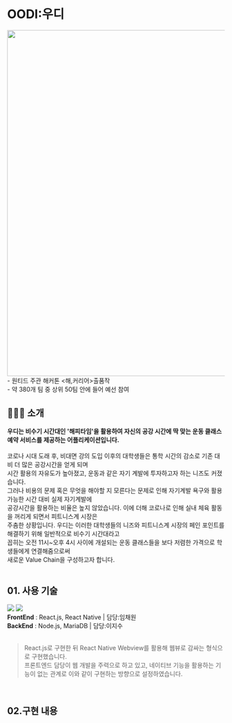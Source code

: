 # OODI:우디
<img src="https://user-images.githubusercontent.com/65384154/144346708-9eb19b12-8e9d-4e22-948b-553c73044654.jpg" style="width:800px"/>
- 원티드 주관 해커톤 <해,커리어>출품작<br>
- 약 380개 팀 중 상위 50팀 안에 들어 예선 참여
 
## 🏃🏻‍♂️ 소개
<b>우디는 비수기 시간대인 '해피타임'을 활용하여 자신의 공강 시간에 딱 맞는 운동 클래스 예약 서비스를 제공하는 어플리케이션입니다.</b><br><br>
코로나 시대 도래 후, 비대면 강의 도입 이후의 대학생들은 통학 시간의 감소로 기존 대비 더 많은 공강시간을 얻게 되며 <br>
시간 활용의 자유도가 높아졌고, 운동과 같은 자기 계발에 투자하고자 하는 니즈도 커졌습니다.<br>
그러나 비용의 문제 혹은 무엇을 해야할 지 모른다는 문제로 인해 자기계발 욕구와 활용 가능한 시간 대비 실제 자기계발에 <br>
공강시간을 활용하는 비율은 높지 않았습니다. 이에 더해 코로나로 인해 실내 체육 활동을 꺼리게 되면서 피트니스계 시장은 <br>
주춤한 상황입니다. 우디는 이러한 대학생들의 니즈와 피트니스계 시장의 페인 포인트를 해결하기 위해 일반적으로 비수기 시간대라고<br>
꼽히는 오전 11시~오후 4시 사이에 개설되는 운동 클래스들을 보다 저렴한 가격으로 학생들에게 연결해줌으로써<br>
새로운 Value Chain을 구성하고자 합니다.<br>
<br>

## 01. 사용 기술
<div><img src="https://img.shields.io/badge/REACT-61DAFB?style=flat-square&logo=REACT&logoColor=white">&nbsp;<img src="https://img.shields.io/badge/Node.js-339933?style=flat-square&logo=Node.js&logoColor=white">&nbsp;</div>
<b>FrontEnd</b> : React.js, React Native | 담당:임채원 <br>
<b>BackEnd</b> : Node.js, MariaDB | 담당:이지수 <br>
<br>

>React.js로 구현한 뒤 React Native Webview를 활용해 웹뷰로 감싸는 형식으로 구현했습니다.<br>
>프론트엔드 담당이 웹 개발을 주력으로 하고 있고, 네이티브 기능을 활용하는 기능이 없는 관계로 이와 같이 구현하는 방향으로 설정하였습니다.
<br>

## 02.구현 내용

